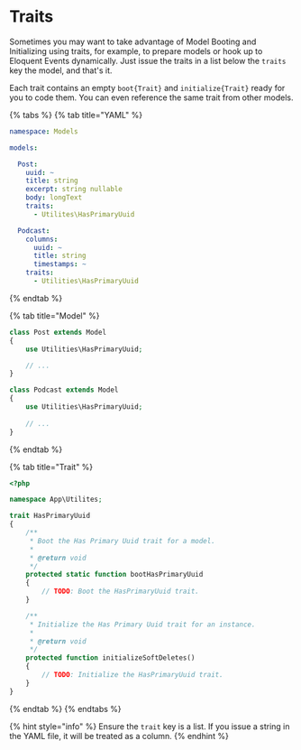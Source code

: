 # Traits

Sometimes you may want to take advantage of Model Booting and Initializing using traits, for example, to prepare models or hook up to Eloquent Events dynamically. Just issue the traits in a list below the `traits` key the model, and that's it.

Each trait contains an empty `boot{Trait}` and `initialize{Trait}` ready for you to code them. You can even reference the same trait from other models.

{% tabs %}
{% tab title="YAML" %}
```yaml
namespace: Models

models:

  Post:
    uuid: ~
    title: string
    excerpt: string nullable
    body: longText
    traits:
      - Utilites\HasPrimaryUuid

  Podcast:
    columns:
      uuid: ~
      title: string
      timestamps: ~
    traits:
      - Utilities\HasPrimaryUuid
```
{% endtab %}

{% tab title="Model" %}
```php
class Post extends Model
{
    use Utilities\HasPrimaryUuid;

    // ...
}

class Podcast extends Model
{
    use Utilities\HasPrimaryUuid;
 
    // ...
}
```
{% endtab %}

{% tab title="Trait" %}
```php
<?php

namespace App\Utilites;

trait HasPrimaryUuid
{
    /**
     * Boot the Has Primary Uuid trait for a model.
     *
     * @return void
     */
    protected static function bootHasPrimaryUuid
    {
        // TODO: Boot the HasPrimaryUuid trait.
    }

    /**
     * Initialize the Has Primary Uuid trait for an instance.
     *
     * @return void
     */
    protected function initializeSoftDeletes()
    {
        // TODO: Initialize the HasPrimaryUuid trait.
    }
}
```
{% endtab %}
{% endtabs %}

{% hint style="info" %}
Ensure the `trait` key is a list. If you issue a string in the YAML file, it will be treated as a column.
{% endhint %}

